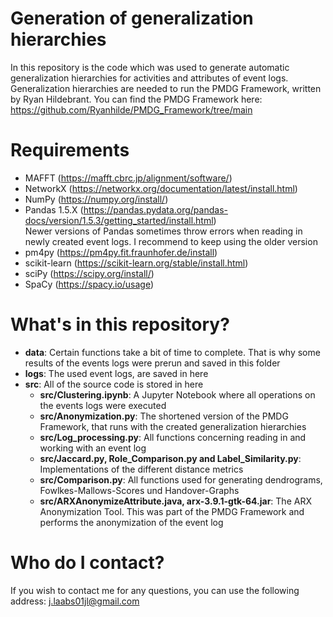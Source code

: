 # Generation of generalization hierarchies
In this repository is the code which was used to generate automatic generalization hierarchies for activities and attributes of event logs. 
Generalization hierarchies are needed to run the PMDG Framework, written by Ryan Hildebrant. 
You can find the PMDG Framework here: https://github.com/Ryanhilde/PMDG_Framework/tree/main

# Requirements
* MAFFT (https://mafft.cbrc.jp/alignment/software/)
* NetworkX (https://networkx.org/documentation/latest/install.html)  
* NumPy (https://numpy.org/install/)
* Pandas 1.5.X (https://pandas.pydata.org/pandas-docs/version/1.5.3/getting_started/install.html)  
Newer versions of Pandas sometimes throw errors when reading in newly created event logs. I recommend to keep using the older version
* pm4py (https://pm4py.fit.fraunhofer.de/install)
* scikit-learn (https://scikit-learn.org/stable/install.html)  
* sciPy (https://scipy.org/install/)  
* SpaCy (https://spacy.io/usage)  

# What's in this repository?
* **data**:  Certain functions take a bit of time to complete. That is why some results of the events logs were prerun and saved in this folder  
* **logs**:  The used event logs, are saved in here  
* **src**:   All of the source code is stored in here  
  - **src/Clustering.ipynb**: A Jupyter Notebook where all operations on the events logs were executed  
  - **src/Anonymization.py**: The shortened version of the PMDG Framework, that runs with the created generalization hierarchies  
  - **src/Log_processing.py**: All functions concerning reading in and working with an event log  
  - **src/Jaccard.py, Role_Comparison.py and Label_Similarity.py**: Implementations of the different distance metrics  
  - **src/Comparison.py**: All functions used for generating dendrograms, Fowlkes-Mallows-Scores und Handover-Graphs  
  - **src/ARXAnonymizeAttribute.java, arx-3.9.1-gtk-64.jar**: The ARX Anonymization Tool. This was part of the PMDG Framework and performs the anonymization of the event log  

# Who do I contact?
If you wish to contact me for any questions, you can use the following address: j.laabs01jl@gmail.com
